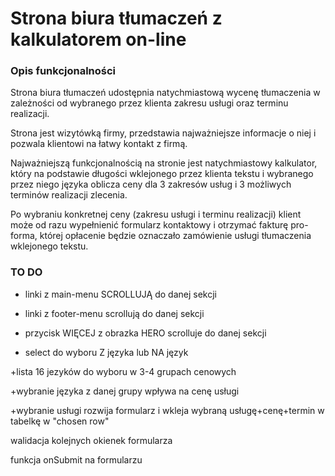 # Strona biura tłumaczeń z kalkulatorem on-line 

### Opis funkcjonalności

Strona biura tłumaczeń udostępnia natychmiastową wycenę tłumaczenia w zależności od wybranego przez klienta zakresu usługi oraz terminu realizacji. 

Strona jest wizytówką firmy, przedstawia najważniejsze informacje o niej i pozwala klientowi na łatwy kontakt z firmą. 

Najważniejszą funkcjonalnością na stronie jest natychmiastowy kalkulator, który na podstawie długości wklejonego przez klienta tekstu i wybranego przez niego języka oblicza ceny dla 3 zakresów usług i 3 możliwych terminów realizacji zlecenia.

Po wybraniu konkretnej ceny (zakresu usługi i terminu realizacji) klient może od razu wypełnienić formularz kontaktowy i otrzymać fakturę pro-forma, której opłacenie będzie oznaczało zamówienie usługi tłumaczenia wklejonego tekstu.


### TO DO 
+ linki z main-menu SCROLLUJĄ do danej sekcji

+ linki z footer-menu scrollują do danej sekcji

+ przycisk WIĘCEJ z obrazka HERO scrolluje do danej sekcji

+ select do wyboru Z języka lub NA język

+lista 16 jezyków do wyboru w 3-4 grupach cenowych

+wybranie języka z danej grupy wpływa na cenę usługi

+wybranie usługi rozwija formularz i wkleja wybraną usługę+cenę+termin w tabelkę w "chosen row"

walidacja kolejnych okienek formularza

funkcja onSubmit na formularzu
